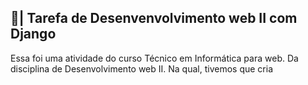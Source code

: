 ## 📑| Tarefa de Desenvenvolvimento web II com Django

  Essa foi uma atividade do curso Técnico em Informática para web. Da disciplina de Desenvolvimento web II. Na qual, tivemos que cria
 
